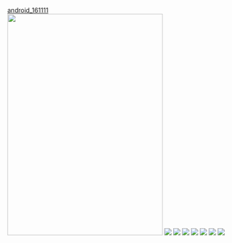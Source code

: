 <a href = "https://github.com/j1344085/android_161111">android_161111</a>
<br>
<img width="350" height="500" src = "https://github.com/j1344085/android_161111/blob/master/app/pics/Screenshot_1478857118.png">
<img src = "https://github.com/j1344085/android_161111/blob/master/app/pics/Screenshot_1478861036.png">
<img src = "https://github.com/j1344085/android_161111/blob/master/app/pics/Screenshot_1478861041.png">
<img src = "https://github.com/j1344085/android_161111/blob/master/app/pics/Screenshot_1478861052.png">
<img src = "https://github.com/j1344085/android_161111/blob/master/app/pics/Screenshot_1478861060.png">
<img src = "https://github.com/j1344085/android_161111/blob/master/app/pics/Screenshot_1478861065.png">
<img src = "https://github.com/j1344085/android_161111/blob/master/app/pics/Screenshot_1478861076.png">
<img src = "https://github.com/j1344085/android_161111/blob/master/app/pics/Screenshot_1478861081.png">

